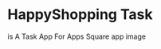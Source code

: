 # HappyShopping Task
is A Task App For Apps Square
app image 
<img src="https://raw.githubusercontent.com/alihrhera/HappyShoppingTask/res/a1.jpeg" alt="">
<img src="https://raw.githubusercontent.com/alihrhera/HappyShoppingTask/res/a2.jpeg" alt="">
<img src="https://raw.githubusercontent.com/alihrhera/HappyShoppingTask/res/a3.jpeg" alt="">
